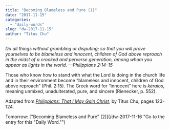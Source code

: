 ```yaml
---
title: "Becoming Blameless and Pure (1)"
date: "2017-11-15"
categories: 
  - "daily-words"
slug: "dw-2017-11-15"
author: "Titus Chu"
---
```


_Do all things without grumbling or disputing; so that you will prove yourselves to be blameless and innocent, children of God above reproach in the midst of a crooked and perverse generation, among whom you appear as lights in the world._ _—Philippians 2:14–15_

Those who know how to stand with what the Lord is doing in the church life and in their environment become “blameless and innocent, children of God above reproach” (Phil. 2:15). The Greek word for “innocent” here is _kéraios_, meaning unmixed, unadulterated, pure, and sincere (Rienecker, p. 552).

Adapted from _[Philippians: That I May Gain Christ](/book-philippians "Go to the listing for this book.")_, by Titus Chu; pages 123-124.

Tomorrow: ["Becoming Blameless and Pure" (2)](/dw-2017-11-16 "Go to the entry for this "Daily Word."")
